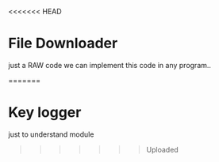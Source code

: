 <<<<<<< HEAD
# File Downloader 
just a RAW code we can implement this code in any program..

=======
# Key logger 
just to understand module 
>>>>>>> Uploaded
